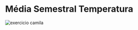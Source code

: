# Média Semestral Temperatura

![exercicio camila](https://user-images.githubusercontent.com/24979432/195867146-69e6eab5-4cfa-4a73-af8e-c8c02cbfce09.png)

